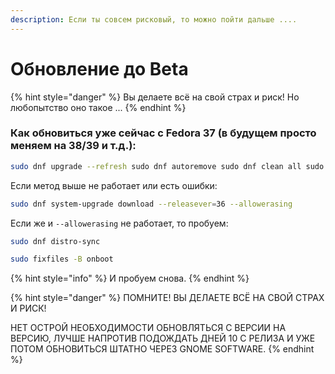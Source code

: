 ```yaml
---
description: Если ты совсем рисковый, то можно пойти дальше ....
---
```


# Обновление до Beta

{% hint style="danger" %}
Вы делаете всё на свой страх и риск! Но любопытство оно такое ...
{% endhint %}

### Как обновиться уже сейчас с Fedora 37 (в будущем просто меняем на 38/39 и т.д.):

```bash
sudo dnf upgrade --refresh sudo dnf autoremove sudo dnf clean all sudo dnf install dnf-plugin-system-upgrade -y sudo dnf system-upgrade download --releasever=36 sudo dnf system-upgrade reboot
```

Если метод выше не работает или есть ошибки:

```bash
sudo dnf system-upgrade download --releasever=36 --allowerasing
```

Если же и `--allowerasing` не работает, то пробуем:

```bash
sudo dnf distro-sync
```

```bash
sudo fixfiles -B onboot
```

{% hint style="info" %}
И пробуем снова.
{% endhint %}

{% hint style="danger" %}
ПОМНИТЕ! ВЫ ДЕЛАЕТЕ ВСЁ НА СВОЙ СТРАХ И РИСК!

НЕТ ОСТРОЙ НЕОБХОДИМОСТИ ОБНОВЛЯТЬСЯ C ВЕРСИИ НА ВЕРСИЮ, ЛУЧШЕ НАПРОТИВ ПОДОЖДАТЬ ДНЕЙ 10 С РЕЛИЗА И УЖЕ ПОТОМ ОБНОВИТЬСЯ ШТАТНО ЧЕРЕЗ GNOME SOFTWARE.
{% endhint %}
